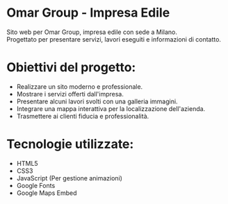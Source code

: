 # Omar Group - Impresa Edile
Sito web per Omar Group, impresa edile con sede a Milano. 
<br>
Progettato per presentare servizi, lavori eseguiti e informazioni di contatto.

# Obiettivi del progetto:
- Realizzare un sito moderno e professionale.
- Mostrare i servizi offerti dall'impresa.
- Presentare alcuni lavori svolti con una galleria immagini.
- Integrare una mappa interattiva per la localizzazione dell'azienda.
- Trasmettere ai clienti fiducia e professionalità.

# Tecnologie utilizzate:
- HTML5
- CSS3
- JavaScript (Per gestione animazioni)
- Google Fonts
- Google Maps Embed
